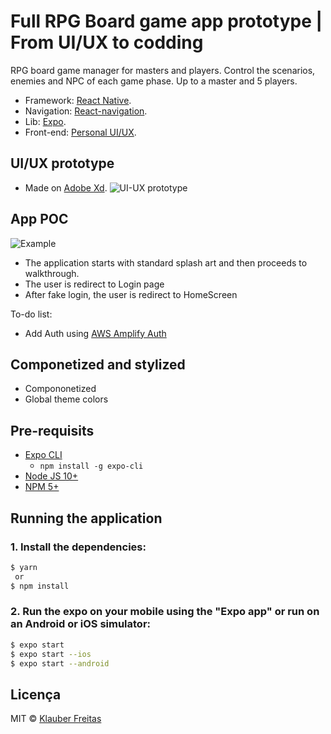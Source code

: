 # Full RPG Board game app prototype | From UI/UX to codding

RPG board game manager for masters and players. Control the scenarios, enemies and NPC of each game phase. Up to a master and 5 players.

* Framework: [React Native](https://facebook.github.io/react-native/).
* Navigation: [React-navigation](https://reactnavigation.org/).
* Lib: [Expo](https://docs.expo.io/versions/latest/workflow/expo-cli/).
* Front-end: [Personal UI/UX](https://klauberfreitas.github.io/).


## UI/UX prototype 

* Made on [Adobe Xd](https://www.adobe.com/br/products/xd.html).
![UI-UX prototype](https://user-images.githubusercontent.com/10797704/73145745-09aba900-408e-11ea-9ee4-a608e08dead0.PNG)


## App POC 

![Example](https://user-images.githubusercontent.com/10797704/73145608-56db4b00-408d-11ea-8adc-7bb4595647bb.gif)

* The application starts with standard splash art and then proceeds to walkthrough.
* The user is redirect to Login page 
* After fake login, the user is redirect to HomeScreen

To-do list:
   - Add Auth using [AWS Amplify Auth](https://github.com/klauberfreitas/Modelo-Amplify.git/) 

  
## Componetized and stylized

* Compononetized
* Global theme colors
   
## Pre-requisits

* [Expo CLI](https://docs.expo.io/versions/latest/workflow/expo-cli/)
  * `npm install -g expo-cli`
* [Node JS 10+](https://nodejs.org/en/download/) 
* [NPM 5+](https://docs.npmjs.com/downloading-and-installing-node-js-and-npm)

## Running the application

### 1. Install the dependencies:

```sh
$ yarn
 or
$ npm install
```

### 2. Run the expo on your mobile using the "Expo app" or run on an Android or iOS simulator:

```sh
$ expo start
$ expo start --ios 
$ expo start --android 
```

## Licença

MIT © [Klauber Freitas](https://github.com/oikabin)







